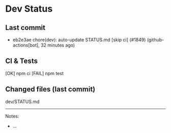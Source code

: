 # Dev Status

## Last commit
- eb2e3ae chore(dev): auto-update STATUS.md [skip ci] (#1849) (github-actions[bot], 32 minutes ago)
## CI & Tests
[OK] npm ci
[FAIL] npm test

## Changed files (last commit)
dev/STATUS.md

---
Notes:
- ...
